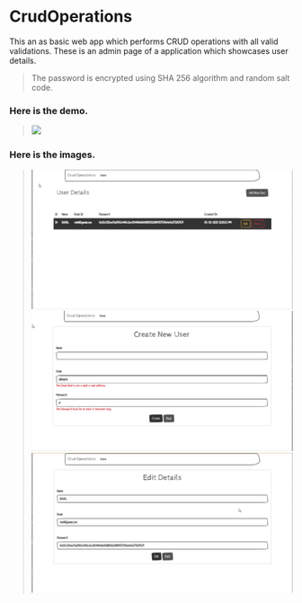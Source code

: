 # CrudOperations

This an as basic web app which performs CRUD operations with all valid validations. These is an admin page of a application which showcases user details. 
>The password is encrypted using SHA 256 algorithm and random salt code.   

### Here is the demo. 
>![](CrudOperations\Images\NVIDIA_Share_n8t6WxnUKc.gif)

### Here is the images.
>![](Images\NVIDIA_Share_HBjgeVh6pj.png)
>![](Images\NVIDIA_Share_O4WwCIagLW.png)
>![](Images\NVIDIA_Share_xNtTGroSsV.png)